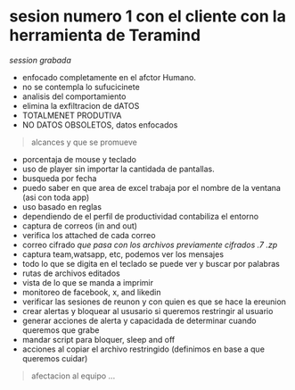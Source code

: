 # sesion numero 1 con el cliente con la herramienta de Teramind
*session grabada* 
* enfocado completamente en el afctor Humano.
* no se contempla lo sufucicinete
* analisis del comportamiento
* elimina la exfiltracion de dATOS
* TOTALMENET PRODUTIVA
* NO DATOS OBSOLETOS, datos enfocados
> alcances y que se promueve
* porcentaja de mouse y teclado
* uso de player sin importar la cantidada de pantallas.
* busqueda por fecha
* puedo saber en que area de excel trabaja por el nombre de la ventana (asi con toda app)
* uso basado en reglas
* dependiendo de el perfil de productividad contabiliza el entorno
* captura de correos (in and out)
* verifica los attached de cada correo
* correo cifrado
*que pasa con los archivos previamente cifrados .7 .zp*
* captura team,watsapp, etc, podemos ver los mensajes
* todo lo que se digita en el teclado se puede ver y buscar por palabras
* rutas de archivos editados 
* vista de lo que se manda a imprimir
* monitoreo de facebook, x,  and likedin
* verificar las sesiones de reunon y con quien es que se hace la ereunion
* crear alertas y bloquear al ususario si queremos restringir al usuario
* generar acciones de alerta y capacidada de determinar cuando queremos que grabe
* mandar script para bloquer, sleep and off
* acciones al copiar el archivo restringido (definimos en base a que queremos cuidar) 
> afectacion al equipo ...
